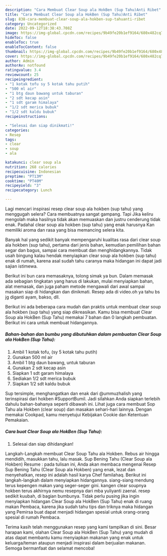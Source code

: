 ```yaml
---
description: "Cara Membuat Clear Soup ala HokBen (Sup Tahu)Anti Ribet"
title: "Cara Membuat Clear Soup ala HokBen (Sup Tahu)Anti Ribet"
slug: 838-cara-membuat-clear-soup-ala-hokben-sup-tahuanti-ribet
category: Uncategorized
date: 2022-09-12T18:38:43.708Z
image: https://img-global.cpcdn.com/recipes/9b49fe20b1ef9164/680x482cq70/clear-soup-ala-hokben-sup-tahu-foto-resep-utama.jpg
hideToc: false
enableToc: true
enableTocContent: false
thumbnail: https://img-global.cpcdn.com/recipes/9b49fe20b1ef9164/680x482cq70/clear-soup-ala-hokben-sup-tahu-foto-resep-utama.jpg
cover: https://img-global.cpcdn.com/recipes/9b49fe20b1ef9164/680x482cq70/clear-soup-ala-hokben-sup-tahu-foto-resep-utama.jpg
author: Admin
authorAv: notfound
ratingvalue: 3.4
reviewcount: 25
recipeingredient:
- "1 kotak tofu sy 5 kotak tahu putih"
- "500 ml air"
- "1 btg daun bawang untuk taburan"
- "2 sdt kecap asin"
- "1 sdt garam himalaya"
- "1/2 sdt merica bubuk"
- "1/2 sdt kaldu bubuk"
recipeinstructions:

- "Selesai dan siap dinikmati!"
categories:
- Resep
tags:
- clear
- soup
- ala

katakunci: clear soup ala 
nutrition: 268 calories
recipecuisine: Indonesian
preptime: "PT13M"
cooktime: "PT40M"
recipeyield: "3"
recipecategory: Lunch

---
```



Lagi mencari inspirasi resep clear soup ala hokben (sup tahu) yang menggugah selera? Cara membuatnya sangat gampang. Tapi Jika keliru mengolah maka hasilnya tidak akan memuaskan dan justru cenderung tidak enak. Padahal clear soup ala hokben (sup tahu) yang enak harusnya Kan memiliki aroma dan rasa yang bisa memancing selera kita.


Banyak hal yang sedikit banyak mempengaruhi kualitas rasa dari clear soup ala hokben (sup tahu), pertama dari jenis bahan, kemudian pemilihan bahan segar dan bagus, sampai cara membuat dan menghidangkannya. Tidak usah bingung kalau hendak menyiapkan clear soup ala hokben (sup tahu) enak di rumah, karena asal sudah tahu caranya maka hidangan ini dapat jadi sajian istimewa.

Berikut ini bun cara memasaknya, tolong simak ya bun. Dalam memasak ada sebagian tingkatan yang harus di lakukan, mulai menyiapkan bahan, alat memasak, dan juga paham metode mengawali dari awal sampai masakan siap di hidangkan dan dinikmati. Resep ada di video.oh ya tahu bs jg diganti ayam, bakso, dll.


Berikut ini ada beberapa cara mudah dan praktis untuk membuat clear soup ala hokben (sup tahu) yang siap dikreasikan. Kamu bisa membuat Clear Soup ala HokBen (Sup Tahu) memakai 7 bahan dan 0 langkah pembuatan. Berikut ini cara untuk membuat hidangannya.

<!--inarticleads1-->

##### Bahan-bahan dan bumbu yang dibutuhkan dalam pembuatan Clear Soup ala HokBen (Sup Tahu):

1. Ambil 1 kotak tofu, (sy 5 kotak tahu putih)
1. Gunakan 500 ml air
1. Ambil 1 btg daun bawang, untuk taburan
1. Gunakan 2 sdt kecap asin
1. Siapkan 1 sdt garam himalaya
1. Sediakan 1/2 sdt merica bubuk
1. Siapkan 1/2 sdt kaldu bubuk


Sup tersimple, menghangatkan dan enak dari @ummuzhalish yang terinspirasi dari hokben #SupportBumil. Jadi silahkan Anda siapkan terlebih dahulu bahan-bahanya seperti dibawah ini. Lihat juga cara membuat Sop Tahu ala Hokben (clear soup) dan masakan sehari-hari lainnya. Dengan memakai Cookpad, kamu menyetujui Kebijakan Cookie dan Ketentuan Pemakaian. 

<!--inarticleads2-->

##### Cara buat Clear Soup ala HokBen (Sup Tahu):


1. Selesai dan siap dihidangkan!

Langkah-Langkah membuat Clear Soup Tahu ala Hokben. Rebus air hingga mendidih, masukkan tahu, lalu masak. Sup Bening Tahu (Clear Soup ala Hokben) Resume : pada tulisan ini, Anda akan membaca mengenai Resep Sup Bening Tahu (Clear Soup ala Hokben) yang enak, lezat dan menyehatkan, resep ini adalah hasil karya Chef familahaq. Berikut ini langkah-langkah dalam menyiapkan hidangannya. siang-siang mendung terus kepengen makan yang seger-seger gini. kangen clear soupnya hokben terus akhirnya nemu resepnya dari mba yuliyanti zaenal. resep sedikit kuubah, di bagian bumbunya. Tidak perlu pusing jika ingin menyiapkan hidangan Clear Soup ala HokBen (Sup Tahu) enak di ruang makan Pembaca, karena jika sudah tahu tips dan triknya maka hidangan yang Pemirsa buat dapat menjadi hidangan spesial untuk orang-orang spesial di rumah Pembaca. 

Terima kasih telah menggunakan resep yang kami tampilkan di sini. Besar harapan kami, olahan Clear Soup ala HokBen (Sup Tahu) yang mudah di atas dapat membantu kamu menyiapkan makanan yang enak untuk keluarga/teman ataupun menjadi inspirasi dalam berjualan makanan. Semoga bermanfaat dan selamat mencoba!
